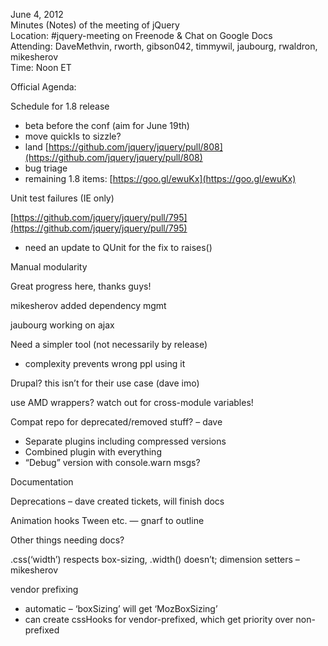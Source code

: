 June 4, 2012  
 Minutes (Notes) of the meeting of jQuery  
 Location: \#jquery-meeting on Freenode & Chat on Google Docs  
 Attending: DaveMethvin, rworth, gibson042, timmywil, jaubourg,
rwaldron, mikesherov  
 Time: Noon ET

Official Agenda:

Schedule for 1.8 release

-   beta before the conf (aim for June 19th)
-   move quickIs to sizzle?
-   land
    [https://github.com/jquery/jquery/pull/808](https://github.com/jquery/jquery/pull/808)
-   bug triage
-   remaining 1.8 items: [https://goo.gl/ewuKx](https://goo.gl/ewuKx)

Unit test failures (IE only)

[https://github.com/jquery/jquery/pull/795](https://github.com/jquery/jquery/pull/795)

-   need an update to QUnit for the fix to raises()

Manual modularity

Great progress here, thanks guys!

mikesherov added dependency mgmt

jaubourg working on ajax

Need a simpler tool (not necessarily by release)

-   complexity prevents wrong ppl using it

Drupal? this isn’t for their use case (dave imo)

use AMD wrappers? watch out for cross-module variables!

Compat repo for deprecated/removed stuff? – dave

-   Separate plugins including compressed versions
-   Combined plugin with everything
-   “Debug” version with console.warn msgs?

Documentation

Deprecations – dave created tickets, will finish docs

Animation hooks Tween etc. — gnarf to outline

Other things needing docs?

.css(‘width’) respects box-sizing, .width() doesn’t; dimension setters –
mikesherov

vendor prefixing

-   automatic – ‘boxSizing’ will get ‘MozBoxSizing’
-   can create cssHooks for vendor-prefixed, which get priority over
    non-prefixed

